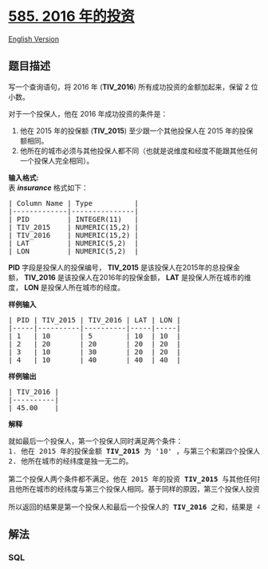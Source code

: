 # [585. 2016 年的投资](https://leetcode-cn.com/problems/investments-in-2016)

[English Version](/solution/0500-0599/0585.Investments%20in%202016/README_EN.md)

## 题目描述

<!-- 这里写题目描述 -->

<p>写一个查询语句，将&nbsp;2016 年 (<strong>TIV_2016</strong>) 所有成功投资的金额加起来，保留 2 位小数。</p>

<p>对于一个投保人，他在 2016 年成功投资的条件是：</p>

<ol>
	<li>他在 2015 年的投保额&nbsp;(<strong>TIV_2015</strong>) 至少跟一个其他投保人在 2015 年的投保额相同。</li>
	<li>他所在的城市必须与其他投保人都不同（也就是说维度和经度不能跟其他任何一个投保人完全相同）。</li>
</ol>

<p><strong>输入格式:</strong><br>
表&nbsp;<strong><em>insurance</em></strong> 格式如下：</p>

<pre>| Column Name | Type          |
|-------------|---------------|
| PID         | INTEGER(11)   |
| TIV_2015    | NUMERIC(15,2) |
| TIV_2016    | NUMERIC(15,2) |
| LAT         | NUMERIC(5,2)  |
| LON         | NUMERIC(5,2)  |
</pre>

<p><strong>PID</strong>&nbsp;字段是投保人的投保编号，&nbsp;<strong>TIV_2015</strong> 是该投保人在2015年的总投保金额，&nbsp;<strong>TIV_2016</strong> 是该投保人在2016年的投保金额，&nbsp;<strong>LAT</strong> 是投保人所在城市的维度，&nbsp;<strong>LON</strong>&nbsp;是投保人所在城市的经度。</p>

<p><strong>样例输入</strong></p>

<pre>| PID | TIV_2015 | TIV_2016 | LAT | LON |
|-----|----------|----------|-----|-----|
| 1   | 10       | 5        | 10  | 10  |
| 2   | 20       | 20       | 20  | 20  |
| 3   | 10       | 30       | 20  | 20  |
| 4   | 10       | 40       | 40  | 40  |
</pre>

<p><strong>样例输出</strong></p>

<pre>| TIV_2016 |
|----------|
| 45.00    |
</pre>

<p><strong>解释</strong></p>

<pre>就如最后一个投保人，第一个投保人同时满足两个条件：
1. 他在 2015 年的投保金额 <strong>TIV_2015 </strong>为 &#39;10&#39; ，与第三个和第四个投保人在 2015 年的投保金额相同。
2. 他所在城市的经纬度是独一无二的。

第二个投保人两个条件都不满足。他在 2015 年的投资 <strong>TIV_2015 </strong>与其他任何投保人都不相同。
且他所在城市的经纬度与第三个投保人相同。基于同样的原因，第三个投保人投资失败。

所以返回的结果是第一个投保人和最后一个投保人的 <strong>TIV_2016 </strong>之和，结果是 45 。</pre>

## 解法

<!-- 这里可写通用的实现逻辑 -->

<!-- tabs:start -->

### **SQL**

```sql

```

<!-- tabs:end -->
